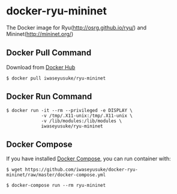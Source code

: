 # docker-ryu-mininet

The Docker image for Ryu(http://osrg.github.io/ryu/) and Mininet(http://mininet.org/)

## Docker Pull Command

Download from [Docker Hub](https://hub.docker.com/)

`$ docker pull iwaseyusuke/ryu-mininet`

## Docker Run Command

```
$ docker run -it --rm --privileged -e DISPLAY \
             -v /tmp/.X11-unix:/tmp/.X11-unix \
             -v /lib/modules:/lib/modules \
             iwaseyusuke/ryu-mininet
```

## Docker Compose

If you have installed [Docker Compose](https://docs.docker.com/compose/),
you can run container with:

```
$ wget https://github.com/iwaseyusuke/docker-ryu-mininet/raw/master/docker-compose.yml

$ docker-compose run --rm ryu-mininet
```

